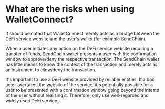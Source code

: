 # What are the risks when using WalletConnect?

It should be noted that WalletConnect merely acts as a bridge between the DeFi service website and the user's wallet (for example SendChain).

When a user initiates any action on the DeFi service website requiring a transfer of funds, SendChain wallet presents a user with the confirmation window to approve/deny the respective transaction. The SendChain wallet has little means to know the context of the transaction and merely acts as an instrument to allow/deny the transaction.

It's important to use a DeFi website provided by reliable entities. If a bad actor overtakes the website of the service, it's potentially possible for a user to be presented with a confirmation window going beyond the intents of the user without realising it. Therefore, only use well-regarded and widely used DeFi services.